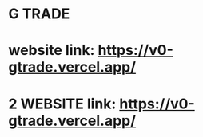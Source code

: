 # G TRADE
# website link: https://v0-gtrade.vercel.app/
# 2 WEBSITE link: https://v0-gtrade.vercel.app/
